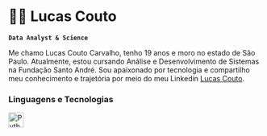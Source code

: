# 👨‍💻 Lucas Couto



**`Data Analyst & Science`**

Me chamo Lucas Couto Carvalho, tenho 19 anos e moro no estado de São Paulo. Atualmente, estou cursando Análise e Desenvolvimento de Sistemas na Fundação Santo André. Sou apaixonado por tecnologia e compartilho meu conhecimento e trajetória por meio do meu Linkedin [Lucas Couto](https://www.linkedin.com/in/lucascouto-tech/).   


### Linguagens e Tecnologias

<img 
    align="left" 
    alt="Python" 
    title="Python"
    width="30px" 
    style="padding-right: 10px;" 
    src="https://cdn.jsdelivr.net/gh/devicons/devicon@latest/icons/python/python-original.svg" 
/>

<br/>
<br/>
